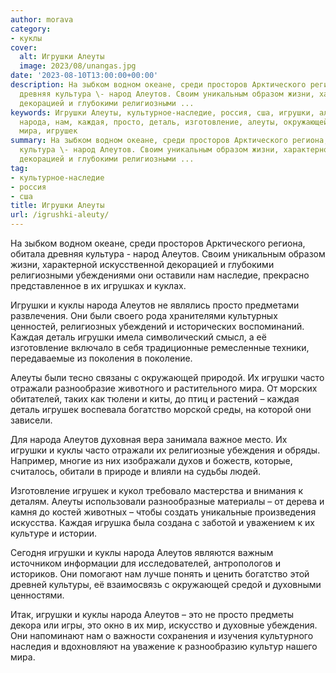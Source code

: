 ```yaml
---
author: morava
category:
- куклы
cover:
  alt: Игрушки Алеуты
  image: 2023/08/unangas.jpg
date: '2023-08-10T13:00:00+00:00'
description: На зыбком водном океане, среди просторов Арктического региона, обитала
  древняя культура \- народ Алеутов. Своим уникальным образом жизни, характерной искусственной
  декорацией и глубокими религиозными ...
keywords: Игрушки Алеуты, культурное-наследие, россия, сша, игрушки, алеутов, куклы,
  народа, нам, каждая, просто, деталь, изготовление, алеуты, окружающей, часто, отражали,
  мира, игрушек
summary: На зыбком водном океане, среди просторов Арктического региона, обитала древняя
  культура \- народ Алеутов. Своим уникальным образом жизни, характерной искусственной
  декорацией и глубокими религиозными ...
tag:
- культурное-наследие
- россия
- сша
title: Игрушки Алеуты
url: /igrushki-aleuty/
---
```


На зыбком водном океане, среди просторов Арктического региона, обитала древняя культура \- народ Алеутов. Своим уникальным образом жизни, характерной искусственной декорацией и глубокими религиозными убеждениями они оставили нам наследие, прекрасно представленное в их игрушках и куклах.

Игрушки и куклы народа Алеутов не являлись просто предметами развлечения. Они были своего рода хранителями культурных ценностей, религиозных убеждений и исторических воспоминаний. Каждая деталь игрушки имела символический смысл, а её изготовление включало в себя традиционные ремесленные техники, передаваемые из поколения в поколение.

Алеуты были тесно связаны с окружающей природой. Их игрушки часто отражали разнообразие животного и растительного мира. От морских обитателей, таких как тюлени и киты, до птиц и растений – каждая деталь игрушек воспевала богатство морской среды, на которой они зависели.

Для народа Алеутов духовная вера занимала важное место. Их игрушки и куклы часто отражали их религиозные убеждения и обряды. Например, многие из них изображали духов и божеств, которые, считалось, обитали в природе и влияли на судьбы людей.

Изготовление игрушек и кукол требовало мастерства и внимания к деталям. Алеуты использовали разнообразные материалы – от дерева и камня до костей животных – чтобы создать уникальные произведения искусства. Каждая игрушка была создана с заботой и уважением к их культуре и истории.

Сегодня игрушки и куклы народа Алеутов являются важным источником информации для исследователей, антропологов и историков. Они помогают нам лучше понять и ценить богатство этой древней культуры, её взаимосвязь с окружающей средой и духовными ценностями.

Итак, игрушки и куклы народа Алеутов – это не просто предметы декора или игры, это окно в их мир, искусство и духовные убеждения. Они напоминают нам о важности сохранения и изучения культурного наследия и вдохновляют на уважение к разнообразию культур нашего мира.